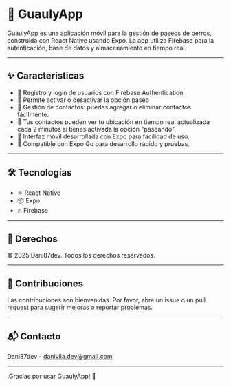 # 🐾 GuaulyApp

GuaulyApp es una aplicación móvil para la gestión de paseos de perros, construida con React Native usando Expo. La app utiliza Firebase para la autenticación, base de datos y almacenamiento en tiempo real.

---

## ✨ Características

- 🔐 Registro y login de usuarios con Firebase Authentication.  
- 🦮 Permite activar o desactivar la opción paseo
- 👥 Gestión de contactos: puedes agregar o eliminar contactos fácilmente.  
- 📍 Tus contactos pueden ver tu ubicación en tiempo real actualizada cada 2 minutos si tienes activada la opción "paseando".  
- 📱 Interfaz móvil desarrollada con Expo para facilidad de uso.  
- 🚀 Compatible con Expo Go para desarrollo rápido y pruebas.

---

## 🛠️ Tecnologías

- ⚛️ React Native  
- 📦 Expo  
- 🔥 Firebase

---

## 📜 Derechos

© 2025 Dani87dev. Todos los derechos reservados.

---

## 🤝 Contribuciones

Las contribuciones son bienvenidas. Por favor, abre un issue o un pull request para sugerir mejoras o reportar problemas.

---

## 📬 Contacto

Dani87dev - danivila.dev@gmail.com

---

¡Gracias por usar GuaulyApp! 🐾
